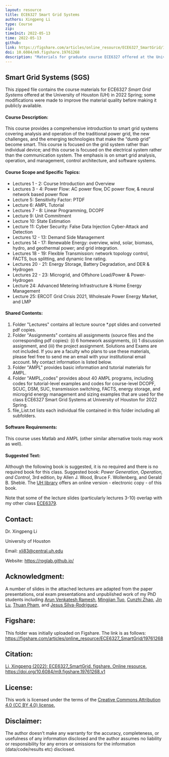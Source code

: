 ```yaml
---
layout: resource
title: ECE6327 Smart Grid Systems
authors: Xingpeng Li
type: Course
zip: 
timeInit: 2022-05-13
time: 2022-05-13
github:
link: https://figshare.com/articles/online_resource/ECE6327_SmartGrid/19761268
doi: 10.6084/m9.figshare.19761268
description: "Materials for graduate course ECE6327 offered at the University of Houston in 2022 Spring; some modifications were made to improve the material quality"
---
```



## Smart Grid Systems (SGS)
This zipped file contains the course materials for ECE6327 *Smart Grid Systems* offered at the University of Houston (UH) in 2022 Spring; some modifications were made to improve the material quality before making it publicly available. 


#### Course Description:
This course provides a comprehensive introduction to smart grid systems covering analysis and operation of the traditional power grid, the new challenges, and the emerging technologies that make the “dumb grid” become smart. This course is focused on the grid system rather than individual device; and this course is focused on the electrical system rather than the communication system. The emphasis is on smart grid analysis, operation, and management, control architecture, and software systems.


#### Course Scope and Specific Topics:
* Lectures 1 - 2:   Course Introduction and Overview
* Lectures 3 - 4:   Power Flow: AC power flow, DC power flow, & neural network based power flow
* Lecture 5:        Sensitivity Factor: PTDF
* Lecture 6:        AMPL Tutorial
* Lectures 7 - 8:   Linear Programming, DCOPF
* Lecture 9:        Unit Commitment
* Lecture 10:       State Estimation
* Lecture 11:       Cyber Security: False Data Injection Cyber-Attack and Detection
* Lectures 12 - 13: Demand Side Management
* Lectures 14 - 17: Renewable Energy: overview, wind, solar, biomass, hydro, and geothermal power; and grid integration.
* Lectures 18 - 19: Flexible Transmission: network topology control, FACTS, bus splitting, and dynamic line rating.
* Lectures 20 - 21: Energy Storage, Battery Degradation, and DER & Hydrogen
* Lectures 22 - 23: Microgrid, and Offshore Load/Power & Power-Hydrogen
* Lecture 24:       Advanced Metering Infrastructure & Home Energy Management
* Lecture 25:       ERCOT Grid Crisis 2021, Wholesale Power Energy Market, and LMP


#### Shared Contents:
1. Folder "Lectures" contains all lecture source \*.ppt slides and converted pdf copies.
2. Folder "Assignments" contains all assignments (source files and the corresponding pdf copies): (i) 6 homework assignments, (ii) 1 discussion assignment, and (iii) the project assignment. Solutions and Exams are not included. If you are a faculty who plans to use these materials, please feel free to send me an email with your institutional email account. My contact information is listed below.
3. Folder "AMPL" provides basic information and tutorial materials for AMPL.
4. Folder "AMPL_codes" provides about 40 AMPL programs, including codes for tutorial-level examples and codes for course-level DCOPF, SCUC, DSM, SUC, transmission switching, FACTS, energy storage, and microgrid energy management and sizing examples that are used for the class ECE6327 Smart Grid Systems at University of Houston for 2022 Spring.
5. file_List.txt lists each individual file contained in this folder including all subfolders.


#### Software Requirements:
This course uses Matlab and AMPL (other similar alternative tools may work as well).


#### Suggested Text:
Although the following book is suggested, it is no required and there is no required book for this class. Suggested book: *Power Generation, Operation, and Control*, 3rd edition, by Allen J. Wood, Bruce F. Wollenberg, and Gerald B. Sheblé. The <a class="" target="_blank" href="https://libraries.uh.edu/"> UH library</a> offers an online version - electronic copy - of this book. 

Note that some of the lecture slides (particularly lectures 3-10) overlap with my other class <a class="" target="_blank" href="/resources/ECE6379-PSOM/">ECE6379</a>.


## Contact:
Dr. Xingpeng Li

University of Houston

Email: xli83@central.uh.edu

Website: https://rpglab.github.io/


## Acknowledgment:
A number of slides in the attached lectures are adapted from the paper presentations, oral exam presentations and unpublished work of my PhD students including <a class="off" href="/people/Arun-Venkatesh-Ramesh/">Arun Venkatesh Ramesh</a>, <a class="off" href="/people/Mingjian-Tuo/">Mingjian Tuo</a>, <a class="off" href="/people/Cunzhi-Zhao/">Cunzhi Zhao</a>, <a class="off" href="/people/Jin-Lu/">Jin Lu</a>, <a class="off" href="/people/Thuan-Pham/">Thuan Pham</a>, and <a class="off" href="/people/Jesus-SilvaRodriguez/">Jesus Silva-Rodriguez</a>.


## Figshare:
This folder was initially uploaded on Figshare. The link is as follows:
<a class="off" href="https://figshare.com/articles/online_resource/ECE6327_SmartGrid/19761268"  target="_blank">https://figshare.com/articles/online_resource/ECE6327_SmartGrid/19761268</a>


## Citation:
<a class="off" href="https://doi.org/10.6084/m9.figshare.19761268.v1"  target="_blank">Li, Xingpeng (2022): ECE6327_SmartGrid. figshare. Online resource. https://doi.org/10.6084/m9.figshare.19761268.v1</a>


## License:
This work is licensed under the terms of the <a class="off" href="https://creativecommons.org/licenses/by/4.0/"  target="_blank">Creative Commons Attribution 4.0 (CC BY 4.0) license.</a>


## Disclaimer:
The author doesn’t make any warranty for the accuracy, completeness, or usefulness of any information disclosed and the author assumes no liability or responsibility for any errors or omissions for the information (data/code/results etc) disclosed.
